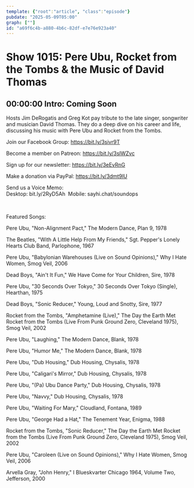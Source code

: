 ```yaml
---
template: {"root":"article", "class":"episode"}
pubdate: "2025-05-09T05:00"
graph: [""]
id: "a69f6c4b-a880-4b6c-82df-e7e76e923a40"
---
```






# Show 1015: Pere Ubu, Rocket from the Tombs & the Music of David Thomas



## 00:00:00 Intro: Coming Soon

Hosts Jim DeRogatis and Greg Kot pay tribute to the late singer, songwriter and musician David Thomas. They do a deep dive on his career and life, discussing his music with Pere Ubu and Rocket from the Tombs.

Join our Facebook Group: https://bit.ly/3sivr9T

Become a member on Patreon: https://bit.ly/3slWZvc

Sign up for our newsletter: https://bit.ly/3eEvRnG

Make a donation via PayPal: https://bit.ly/3dmt9lU

Send us a Voice Memo: Desktop: bit.ly/2RyD5Ah  Mobile: sayhi.chat/soundops

 

Featured Songs:

Pere Ubu, "Non-Alignment Pact," The Modern Dance, Plan 9, 1978

The Beatles, "With A Little Help From My Friends," Sgt. Pepper's Lonely Hearts Club Band, Parlophone, 1967

Pere Ubu, "Babylonian Warehouses (Live on Sound Opinions)," Why I Hate Women, Smog Veil, 2006

Dead Boys, "Ain't It Fun," We Have Come for Your Children, Sire, 1978

Pere Ubu, "30 Seconds Over Tokyo," 30 Seconds Over Tokyo (Single), Hearthan, 1975

Dead Boys, "Sonic Reducer," Young, Loud and Snotty, Sire, 1977

Rocket from the Tombs, "Amphetamine (Live)," The Day the Earth Met Rocket from the Tombs (Live From Punk Ground Zero, Cleveland 1975), Smog Veil, 2002

Pere Ubu, "Laughing," The Modern Dance, Blank, 1978

Pere Ubu, "Humor Me," The Modern Dance, Blank, 1978

Pere Ubu, "Dub Housing," Dub Housing, Chysalis, 1978

Pere Ubu, "Caligari's Mirror," Dub Housing, Chysalis, 1978

Pere Ubu, "(Pa) Ubu Dance Party," Dub Housing, Chysalis, 1978

Pere Ubu, "Navvy," Dub Housing, Chysalis, 1978

Pere Ubu, "Waiting For Mary," Cloudland, Fontana, 1989

Pere Ubu, "George Had a Hat," The Tenement Year, Enigma, 1988

Rocket from the Tombs, "Sonic Reducer," The Day the Earth Met Rocket from the Tombs (Live From Punk Ground Zero, Cleveland 1975), Smog Veil, 2002

Pere Ubu, "Caroleen (Live on Sound Opinions)," Why I Hate Women, Smog Veil, 2006

Arvella Gray, "John Henry," I Blueskvarter Chicago 1964, Volume Two, Jefferson, 2000